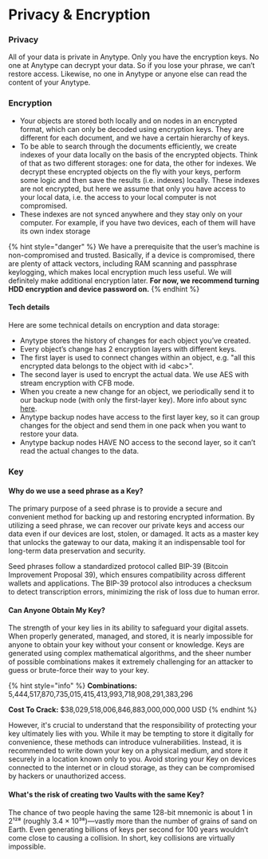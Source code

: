 # Privacy & Encryption

### Privacy <a href="#privacy" id="privacy"></a>

All of your data is private in Anytype. Only you have the encryption keys. No one at Anytype can decrypt your data. So if you lose your phrase, we can’t restore access. Likewise, no one in Anytype or anyone else can read the content of your Anytype.

### Encryption <a href="#keychain" id="keychain"></a>

* Your objects are stored both locally and on nodes in an encrypted format, which can only be decoded using encryption keys. They are different for each document, and we have a certain hierarchy of keys.
* To be able to search through the documents efficiently, we create indexes of your data locally on the basis of the encrypted objects. Think of that as two different storages: one for data, the other for indexes. We decrypt these encrypted objects on the fly with your keys, perform some logic and then save the results (i.e. indexes) locally. These indexes are not encrypted, but here we assume that only you have access to your local data, i.e. the access to your local computer is not compromised.
* These indexes are not synced anywhere and they stay only on your computer. For example, if you have two devices, each of them will have its own index storage

{% hint style="danger" %}
We have a prerequisite that the user’s machine is non-compromised and trusted. Basically, if a device is compromised, there are plenty of attack vectors, including RAM scanning and passphrase keylogging, which makes local encryption much less useful. We will definitely make additional encryption later. **For now, we recommend turning HDD encryption and device password on.**
{% endhint %}

#### Tech details <a href="#tech-details" id="tech-details"></a>

Here are some technical details on encryption and data storage:

* Anytype stores the history of changes for each object you’ve created.
* Every object’s change has 2 encryption layers with different keys.
* The first layer is used to connect changes within an object, e.g. "all this encrypted data belongs to the object with id \<abc>".
* The second layer is used to encrypt the actual data. We use AES with stream encryption with CFB mode.
* When you create a new change for an object, we periodically send it to our backup node (with only the first-layer key). More info about sync [here](https://tech.anytype.io/any-sync/overview).
* Anytype backup nodes have access to the first layer key, so it can group changes for the object and send them in one pack when you want to restore your data.
* Anytype backup nodes HAVE NO access to the second layer, so it can’t read the actual changes to the data.

### Key

#### Why do we use a seed phrase as a Key?

The primary purpose of a seed phrase is to provide a secure and convenient method for backing up and restoring encrypted information. By utilizing a seed phrase, we can recover our private keys and access our data even if our devices are lost, stolen, or damaged. It acts as a master key that unlocks the gateway to our data, making it an indispensable tool for long-term data preservation and security.

Seed phrases follow a standardized protocol called BIP-39 (Bitcoin Improvement Proposal 39), which ensures compatibility across different wallets and applications. The BIP-39 protocol also introduces a checksum to detect transcription errors, minimizing the risk of loss due to human error.

#### Can Anyone Obtain My Key?

The strength of your key lies in its ability to safeguard your digital assets. When properly generated, managed, and stored, it is nearly impossible for anyone to obtain your key without your consent or knowledge. Keys are generated using complex mathematical algorithms, and the sheer number of possible combinations makes it extremely challenging for an attacker to guess or brute-force their way to your key.

{% hint style="info" %}
**Combinations:** 5,444,517,870,735,015,415,413,993,718,908,291,383,296

**Cost To Crack:** $38,029,518,006,846,883,000,000,000 USD
{% endhint %}

However, it's crucial to understand that the responsibility of protecting your key ultimately lies with you. While it may be tempting to store it digitally for convenience, these methods can introduce vulnerabilities. Instead, it is recommended to write down your key on a physical medium, and store it securely in a location known only to you. Avoid storing your Key on devices connected to the internet or in cloud storage, as they can be compromised by hackers or unauthorized access.

#### What's the risk of creating two Vaults with the same Key?

The chance of two people having the same 128-bit mnemonic is about 1 in 2¹²⁸ (roughly 3.4 × 10³⁸)—vastly more than the number of grains of sand on Earth. Even generating billions of keys per second for 100 years wouldn’t come close to causing a collision. In short, key collisions are virtually impossible.

